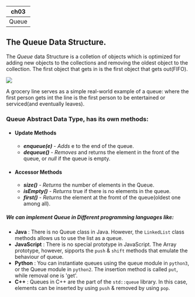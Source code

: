 |ch03|
|----|
|Queue|

## The Queue Data Structure.
The _Queue_ data Structure is a colletion of objects which is optimized for adding new objects to the collections  and removing the oldest object to the collection. The first object that gets in is the first object that gets out(FIFO).


![](https://qph.ec.quoracdn.net/main-qimg-fa9f19f2bf69fa4e9040801e389d620c)

A grocery line serves as a simple real-world example of a queue: where the first person gets int the line is the first person to be entertained or serviced(and eventually leaves).

### Queue Abstract Data Type, has its own methods:
- #### Update Methods
  - _**enqueue(e)**_ - _Adds_ e to the end of the queue.
  - _**dequeue()**_ - _Removes_ and returns the element in the front of the queue, or _null_ if the queue is empty.
  
- #### Accessor Methods
  - _**size()**_ - _Returns_ the number of elements in the Queue.
  - _**isEmpty()**_ - _Returns_ true if there is no elements in the queue.
  - _**first()**_ - _Returns_ the element at the fromt of the queue(oldest one among all).
  
##### We can implement Queue in Different programming languages like:
- **Java** : There is no Queue class in Java. However, the `LinkedList` class methods allows us to use the list as a queue. 
- **JavaScript** : There is no special prototype in JavaScript. The Array prototype, however, sipports the `push` & `shift` methods that emulate the behaviour of queue.
- **Python** : You can instantiate queues using the queue module in `python3`, or the Queue module in `python2`. The insertion method is called `put`, while removal one is 'get'.
- **C++** : Queues in C++ are the part of the `std::queue` library. In this case, elements can be inserted by using `push` & removed by using `pop`.


